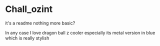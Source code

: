 # Chall_ozint

it's a readme nothing more basic?

In any case I love dragon ball z cooler especially its metal version in blue which is really stylish
